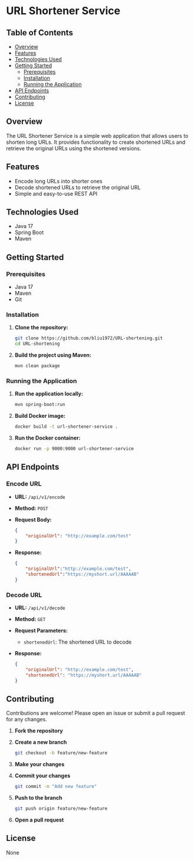 # URL Shortener Service

## Table of Contents

- [Overview](#overview)
- [Features](#features)
- [Technologies Used](#technologies-used)
- [Getting Started](#getting-started)
  - [Prerequisites](#prerequisites)
  - [Installation](#installation)
  - [Running the Application](#running-the-application)
- [API Endpoints](#api-endpoints)
- [Contributing](#contributing)
- [License](#license)

## Overview

The URL Shortener Service is a simple web application that allows users to shorten long URLs. It provides functionality to create shortened URLs and retrieve the original URLs using the shortened versions.

## Features

- Encode long URLs into shorter ones
- Decode shortened URLs to retrieve the original URL
- Simple and easy-to-use REST API

## Technologies Used

- Java 17
- Spring Boot
- Maven

## Getting Started

### Prerequisites

- Java 17
- Maven
- Git

### Installation

1. **Clone the repository:**

    ```sh
    git clone https://github.com/bliu1972/URL-shortening.git
    cd URL-shortening
    ```

2. **Build the project using Maven:**

    ```sh
    mvn clean package
    ```

### Running the Application

1. **Run the application locally:**

    ```sh
    mvn spring-boot:run
    ```

2. **Build Docker image:**

    ```sh
    docker build -t url-shortener-service .
    ```

3. **Run the Docker container:**

    ```sh
    docker run -p 9000:9000 url-shortener-service
    ```

## API Endpoints

### Encode URL

- **URL:** `/api/v1/encode`
- **Method:** `POST`
- **Request Body:**

    ```json
    {
        "originalUrl": "http://example.com/test"
    }
    ```

- **Response:**

    ```json
    {
        "originalUrl":"http://example.com/test",
        "shortenedUrl":"https://myshort.url/AAAAAB"
    }
    ```

### Decode URL

- **URL:** `/api/v1/decode`
- **Method:** `GET`
- **Request Parameters:**
    - `shortenedUrl`: The shortened URL to decode

- **Response:**

    ```json
    {
        "originalUrl": "http://example.com/test",
        "shortenedUrl": "https://myshort.url/AAAAAB"
    }
    ```

## Contributing

Contributions are welcome! Please open an issue or submit a pull request for any changes.

1. **Fork the repository**
2. **Create a new branch**

    ```sh
    git checkout -b feature/new-feature
    ```

3. **Make your changes**
4. **Commit your changes**

    ```sh
    git commit -m "Add new feature"
    ```

5. **Push to the branch**

    ```sh
    git push origin feature/new-feature
    ```

6. **Open a pull request**

## License

None

